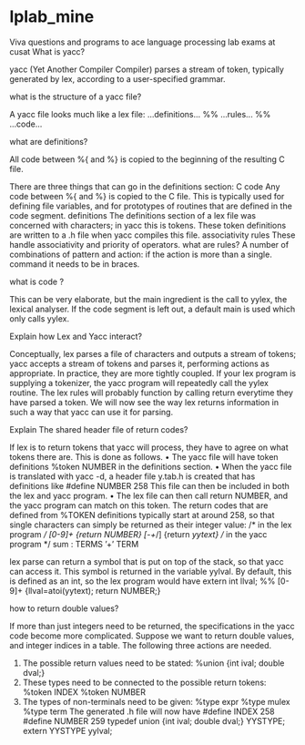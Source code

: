 # lplab_mine
Viva questions and programs to ace language processing lab exams at cusat
What is yacc?

yacc (Yet Another Compiler Compiler) parses a stream of token, typically generated by lex, according to a user-specified grammar.

what is the structure of a yacc file?

A yacc file looks much like a lex file:
  ...definitions...
%%
  ...rules...
%%
...code...


what are definitions?

 All code between %{  and %}  is copied to the  beginning of the resulting C file.

There are three things that can go in the definitions section:
C code Any code between %{ and %} is copied to the C file. This is typically used for defining file variables, and for prototypes of routines that are defined in the code segment.
definitions The definitions section of a lex file was concerned with characters; in yacc this is tokens. These token definitions are written to a .h file when yacc compiles this file.
associativity rules These handle associativity and priority of operators.
 what are rules?
A number of combinations of pattern and action: if the action is more than a single. command it needs to be in braces.
 
what is code ?

This can be very elaborate, but the main ingredient is the call to yylex, the lexical analyser. If the code segment is left out, a default main is used which only calls yylex.

Explain how Lex and Yacc interact?

Conceptually, lex parses a file of characters and outputs a stream of tokens; yacc accepts a stream of tokens and parses it, performing actions as appropriate. In practice, they are more tightly coupled.
If your lex program is supplying a tokenizer, the yacc program will repeatedly call the yylex routine. The lex rules will probably function by calling return everytime they have parsed a token. We will now see the way lex returns information in such a way that yacc can use it for parsing.


Explain The shared header file of return codes?

If lex is to return tokens that yacc will process, they have to agree on what tokens there are. This is done as follows.
• The yacc file will have token definitions %token NUMBER
in the definitions section.
• When the yacc file is translated with yacc -d, a header file y.tab.h is created
that has definitions like
    #define NUMBER 258
This file can then be included in both the lex and yacc program.
• The lex file can then call return NUMBER, and the yacc program can match on this token.
The return codes that are defined from %TOKEN definitions typically start at around 258, so that single characters can simply be returned as their integer value:
/* in the lex program */
[0-9]+ {return NUMBER}
[-+*/] {return *yytext}
/* in the yacc program */
sum : TERMS ’+’ TERM


lex parse can return a symbol that is put on top of the stack, so that yacc can access it. This symbol is returned in the variable yylval. By default, this is defined as an int, so the lex program would have
extern int llval;
%%
[0-9]+ {llval=atoi(yytext); return NUMBER;}

how to return double values?

If more than just integers need to be returned, the specifications in the yacc code become more complicated. Suppose we want to return double values, and integer indices in a table. The following three actions are needed.
1. The possible return values need to be stated:
    %union {int ival; double dval;}
2. These types need to be connected to the possible return tokens:
%token <ival> INDEX
    %token <dval> NUMBER
3. The types of non-terminals need to be given:
    %type <dval> expr
    %type <dval> mulex
    %type <dval> term
The generated .h file will now have
#define INDEX 258
#define NUMBER 259
typedef union {int ival; double dval;} YYSTYPE;
extern YYSTYPE yylval;
